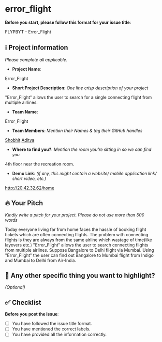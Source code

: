 # error_flight

**Before you start, please follow this format for your issue title**:

FLYPBYT - Error_Flight

## ℹ️ Project information
_Please complete all applicable._

- **Project Name**:

Error_Flight

- **Short Project Description**: _One line crisp description of your project_

"Error_Flight" allows the user to search for a single connecting flight from multiple airlines.

- **Team Name**:

Error_Flight

- **Team Members**: _Mention their Names & tag their GitHub handles_

[Shobhit](https://github.com/shobhitmittal)
[Aditya](https://github.com/Assassin23)

- **Where to find you?**: _Mention the room you're sitting in so we can find you_

4th floor near the recreation room.

- **Demo Link**: _(if any, this might contain a website/ mobile application link/ short video, etc.)_

http://20.42.32.62/home


## 🔥 Your Pitch
_Kindly write a pitch for your project. Please do not use more than 500 words_

Today everyone living far from home faces the hassle of booking flight tickets which are often connecting flights. The problem with connecting flights is they are always from the same airline which wastage of time(like layovers etc.)
"Error_Flight" allows the user to search connecting flights from multiple airlines.
Suppose Bangalore to Delhi flight via Mumbai. Using "Error_Flight" the user can find out Bangalore to Mumbai flight from Indigo and Mumbai to Delhi from Air-India.


## 🔦 Any other specific thing you want to highlight?
_(Optional)_

## ✅ Checklist

**Before you post the issue**:
- [ ] You have followed the issue title format.
- [ ] You have mentioned the correct labels.
- [ ] You have provided all the information correctly.
